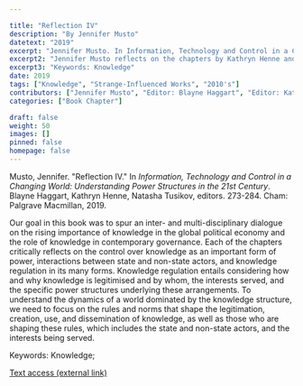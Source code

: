 ```yaml
---

title: "Reflection IV"
description: "By Jennifer Musto"
datetext: "2019"
excerpt: "Jennifer Musto. In Information, Technology and Control in a Changing World: Understanding Power Structures in the 21st Century. Blayne Haggart, Kathryn Henne, Natasha Tusikov, editors. 273-284. Cham: Palgrave Macmillan, 2019."
excerpt2: "Jennifer Musto reflects on the chapters by Kathryn Henne and Allison Fish."
excerpt3: "Keywords: Knowledge"
date: 2019
tags: ["Knowledge", "Strange-Influenced Works", "2010's"]
contributors: ["Jennifer Musto", "Editor: Blayne Haggart", "Editor: Kathryn Henne", "Editor: Natasha Tusikov"]
categories: ["Book Chapter"]

draft: false
weight: 50
images: []
pinned: false
homepage: false
---
```


Musto, Jennifer. "Reflection IV." In *Information, Technology and Control in a Changing World: Understanding Power Structures in the 21st Century*. Blayne Haggart, Kathryn Henne, Natasha Tusikov, editors.  273-284. Cham: Palgrave Macmillan, 2019.

Our goal in this book was to spur an inter- and multi-disciplinary dialogue on the rising importance of knowledge in the global political economy and the role of knowledge in contemporary governance. Each of the chapters critically reflects on the control over knowledge as an important form of power, interactions between state and non-state actors, and knowledge regulation in its many forms. Knowledge regulation entails considering how and why knowledge is legitimised and by whom, the interests served, and the specific power structures underlying these arrangements. To understand the dynamics of a world dominated by the knowledge structure, we need to focus on the rules and norms that shape the legitimation, creation, use, and dissemination of knowledge, as well as those who are shaping these rules, which includes the state and non-state actors, and the interests being served.

Keywords: Knowledge; 

[Text access (external link)](https://www.worldcat.org/title/1111084507)
